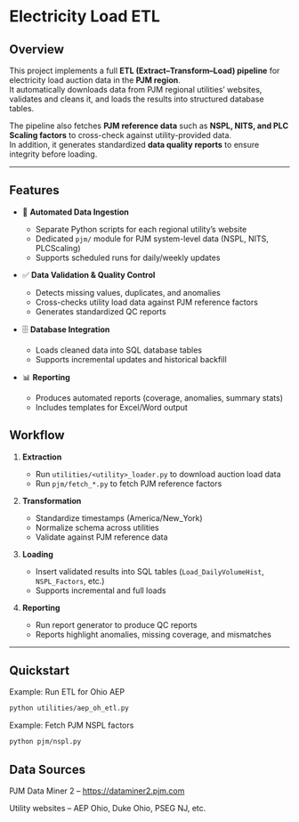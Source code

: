 # Electricity Load ETL

## Overview  
This project implements a full **ETL (Extract–Transform–Load) pipeline** for electricity load auction data in the **PJM region**.  
It automatically downloads data from PJM regional utilities’ websites, validates and cleans it, and loads the results into structured database tables.  

The pipeline also fetches **PJM reference data** such as **NSPL, NITS, and PLC Scaling factors** to cross-check against utility-provided data.  
In addition, it generates standardized **data quality reports** to ensure integrity before loading.

---

## Features  
- 🔄 **Automated Data Ingestion**  
  - Separate Python scripts for each regional utility’s website  
  - Dedicated `pjm/` module for PJM system-level data (NSPL, NITS, PLCScaling)  
  - Supports scheduled runs for daily/weekly updates  

- ✅ **Data Validation & Quality Control**  
  - Detects missing values, duplicates, and anomalies  
  - Cross-checks utility load data against PJM reference factors  
  - Generates standardized QC reports  

- 🗄 **Database Integration**  
  - Loads cleaned data into SQL database tables  
  - Supports incremental updates and historical backfill  

- 📊 **Reporting**  
  - Produces automated reports (coverage, anomalies, summary stats)  
  - Includes templates for Excel/Word output  


## Workflow  

1. **Extraction**  
   - Run `utilities/<utility>_loader.py` to download auction load data  
   - Run `pjm/fetch_*.py` to fetch PJM reference factors  

2. **Transformation**  
   - Standardize timestamps (America/New_York)  
   - Normalize schema across utilities  
   - Validate against PJM reference data  

3. **Loading**  
   - Insert validated results into SQL tables (`Load_DailyVolumeHist`, `NSPL_Factors`, etc.)  
   - Supports incremental and full loads  

4. **Reporting**  
   - Run report generator to produce QC reports  
   - Reports highlight anomalies, missing coverage, and mismatches  

---

## Quickstart  

Example: Run ETL for Ohio AEP
```bash
python utilities/aep_oh_etl.py
```
Example: Fetch PJM NSPL factors
```bash
python pjm/nspl.py
```
## Data Sources

PJM Data Miner 2 – https://dataminer2.pjm.com

Utility websites – AEP Ohio, Duke Ohio, PSEG NJ, etc.



